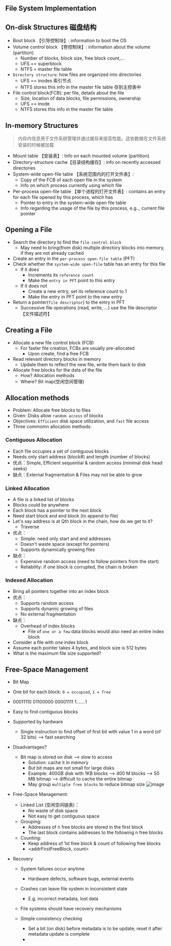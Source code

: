 ## File System Implementation 

## On-disk Structures 磁盘结构
* Boot block 【引导控制块】: information to boot the OS
* Volume control block 【卷控制块】: information about the volume (partition)
  * Number of blocks, block size, free block count,...
  * UFS == superblock
  * NTFS = master file table
* `Directory structure`: how files are organized into directories
  * UFS == inodes 索引节点
  * NTFS stores this info in the master file table 存到主控表中
* File control block(FCB): per file, details about the file
  * Size, location of data blocks, file permissions, ownership
  * UFS == inode
  * NTFS stores this info in the master file table
  
## In-memory Structures
> 内存内信息用于文件系统管理并通过缓存来提高性能。这些数据在文件系统安装的时候被加载
* Mount table 【安装表】: Info on each mounted volume (partition)
* Directory-structure cache【目录结构缓存】: info on recently accessed directories
* System-wide open-file table 【系统范围内的打开文件表】:
  * Copy of the FCB of each open file in the system
  * Info on which process currently using which file
* Per-process open-file table 【单个进程的打开文件表】: contains an entry for each file opened by this process, which has
  * Pointer to entry in the system-wide open file table
  * Info regarding the usage of the file by this process, e.g.., current file pointer

## Opening a File
* Search the directory to find the `file control block`
  * May need to bring(from disk) multiple directory blocks into memory, if they are not already cached
* Create an entry in the `per-process open-file table` (PFT)
* Check whether the `system-wide open-file` table has an entry for this file
  * If it does
    * Increments its `reference count`
    * Make the `entry in PFT` point to this entry
  * If it does not
    * Create a new entry, set its reference count to 1
    * Make the entry in PFT point to the new entry
* Return a pointer(`file descriptor`) to the entry in PFT
  * Successive file operations (read, write, ...) use the file descriptor 【文件描述符】
  
## Creating a File
* Allocate a new file control block (FCB)
  * For faster file creation, FCBs are usually pre-allocated
    * Upon create, find a free FCB
* Read relevant directory blocks in memory
  * Update them to reflect the new file, write them back to disk
* Allocate free blocks for the data of the file
  * How? Allocation methods
  * Where? Bit map(空闲空间管理)

## Allocation methods
* Problem: Allocate free blocks to files
* Given: Disks allow `random access` of blocks
* Objectives: `Efficient` disk space utilization, and `fast` file access
* Three commomn allocation methods:

### Contiguous Allocation
* Each file occupies a set of contiguous blocks
* Needs only start address (block#) and length (number of blocks)
* 优点：Simple, Efficient sequential & random access (minimal disk head seeks)
* 缺点：External fragmentation & Files may not be able to grow

### Linked Allocation
* A file is a linked list of blocks
* Blocks could be anywhere
* Each block has a pointer to the next block
* Need start block and end block (to append to file)
* Let's say address is at Qth block in the chain, how do we get to it?
  * Traverse
* 优点：
  * Simple: need only start and end addresses
  * Doesn't waste space (except for pointers)
  * Supports dynamically growing files
* 缺点：
  * Expensive random access (need to follow pointers from the start)
  * Reliability: if one block is corrupted, the chain is broken
  
### Indexed Allocation
* Bring all pointers together into an index block
* 优点：
  * Supports random access
  * Supports dynamic growing of files
  * No external fragmentation
* 缺点：
  * Overhead of index blocks
    * File of `one or a few` data blocks would also need an entire index block
* Consider a file with one index block
* Assume each pointer takes 4 bytes, and block size is 512 bytes
* What is the maximum file size supported?


## Free-Space Management
* Bit Map
 * One bit for each block: `0 = occupied`, `1 = free`
 * 00011110 01100000 00001111 1.......1
 * Easy to find contiguous blocks
 * Supported by hardware
   * Single instruction to find offset of first bit with value 1 in a word (of 32 bits) --> fast searching
 * Disadvantages?
   * Bit map is stored on disk --> slow to access
     * Solution: cache it in memory
     * But bit maps are not small for large disks
     * Example: 400GB disk with 1KB blocks --> 400 M blocks
                --> 50 MB bitmap --> difficult to cache the entire bitmap
     * May group `multiple free blocks` to reduce bitmap size
 ![image](https://github.com/yiyangd/BookNotes/blob/master/OS_Concepts/img/a.jpg)
* Free-Space Management:
  * Linked List (空闲空间链表)：
    * No waste of disk space
    * Not easy to get contiguous space
  * Grouping:
    * Addresses of n free blocks are stored in the first block
    * The last block contains addresses to the following n free blocks
  * Counting:
    * Keep address of 1st free block & count of following free blocks
    * <addrFirstFreeBlock, count>
    
* Recovery
  * System failures occur anytime
    * Hardware defects, software bugs, external events
  * Crashes can leave file system in inconsistent state
    * E.g. incorrect metadata, lost data
  * File systems should have recovery mechanisms
  
  * Simple consistency checking
    * Set a bit (on disk) before metadata is to be update; reset it after metadata update is complete
    * 
